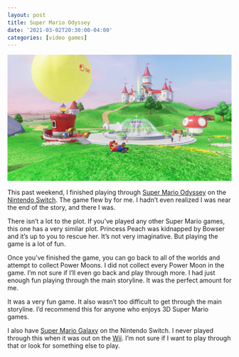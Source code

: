 ```yaml
---
layout: post
title: Super Mario Odyssey
date: '2021-03-02T20:30:00-04:00'
categories: [video games]
---
```



![Super Mario Odyssey Screenshot](/public/images/2021-super-mario-odyssey/super-mario-odyssey.jpg) 


This past weekend, I finished playing through [Super Mario Odyssey](https://en.wikipedia.org/wiki/Super_Mario_Odyssey) on the [Nintendo Switch](https://en.wikipedia.org/wiki/Nintendo_Switch). The game flew by for me. I hadn’t even realized I was near the end of the story, and there I was. 

There isn’t a lot to the plot. If you’ve played any other Super Mario games, this one has a very similar plot. Princess Peach was kidnapped by Bowser and it’s up to you to rescue her. It’s not very imaginative. But playing the game is a lot of fun.

Once you’ve finished the game, you can go back to all of the worlds and attempt to collect Power Moons. I did not collect every Power Moon in the game. I’m not sure if I’ll even go back and play through more. I had just enough fun playing through the main storyline. It was the perfect amount for me. 

It was a very fun game. It also wasn’t too difficult to get through the main storyline. I’d recommend this for anyone who enjoys 3D Super Mario games. 

I also have [Super Mario Galaxy](https://en.wikipedia.org/wiki/Super_Mario_Galaxy) on the Nintendo Switch. I never played through this when it was out on the [Wii](https://en.wikipedia.org/wiki/Wii). I’m not sure if I want to play through that or look for something else to play.